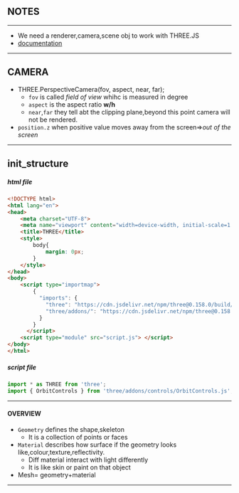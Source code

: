 ## NOTES
---
- We need a renderer,camera,scene obj to work with THREE.JS
- [documentation](https://threejs.org/docs/)
---
## CAMERA
- THREE.PerspectiveCamera(fov, aspect, near, far);
    - `fov` is called *field of view* whihc is measured in degree
    - `aspect` is the aspect ratio **w/h**
    - `near`,`far` they tell abt the clipping plane,beyond this point camera will not be rendered.
- `position.z` when positive value moves away from the screen=>*out of the screen*
---
## init_structure
##### html file
```html []
<!DOCTYPE html>
<html lang="en">
<head>
    <meta charset="UTF-8">
    <meta name="viewport" content="width=device-width, initial-scale=1.0">
    <title>THREE</title>
    <style>
        body{
            margin: 0px;
        }
    </style>
</head>
<body>
    <script type="importmap">
        {
          "imports": {
            "three": "https://cdn.jsdelivr.net/npm/three@0.158.0/build/three.module.js",
            "three/addons/": "https://cdn.jsdelivr.net/npm/three@0.158.0/examples/jsm/"
          }
        }
      </script>
    <script type="module" src="script.js"> </script>
</body>
</html>
```
##### script file
```js []
import * as THREE from 'three';
import { OrbitControls } from 'three/addons/controls/OrbitControls.js';
```
---
#### OVERVIEW
- `Geometry` defines the shape,skeleton
  - It is a collection of points or faces
- `Material` describes how surface if the geometry looks like,colour,texture,reflectivity.
  - Diff material interact with light differently
  - It is like skin or paint on that object
- Mesh= geometry+material
---